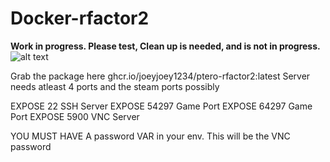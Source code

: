 

Docker-rfactor2
===============

**Work in progress. Please test, Clean up is needed, and is not in progress.**
![alt text](docker_rfactor2_diagram.png "Diagram")

Grab the package here  ghcr.io/joeyjoey1234/ptero-rfactor2:latest
Server needs atleast 4 ports and the steam ports possibly

EXPOSE 22  SSH Server
EXPOSE 54297 Game Port
EXPOSE 64297 Game Port
EXPOSE 5900 VNC Server

YOU MUST HAVE A password VAR in your env.
This will be the VNC password


